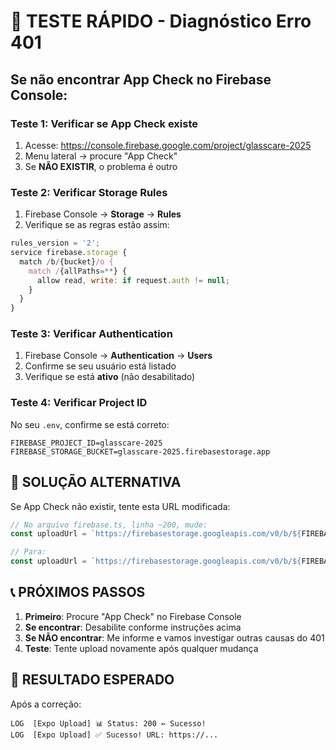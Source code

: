 # 🧪 TESTE RÁPIDO - Diagnóstico Erro 401

## Se não encontrar App Check no Firebase Console:

### **Teste 1: Verificar se App Check existe**
1. Acesse: https://console.firebase.google.com/project/glasscare-2025
2. Menu lateral → procure "App Check"
3. Se **NÃO EXISTIR**, o problema é outro

### **Teste 2: Verificar Storage Rules**
1. Firebase Console → **Storage** → **Rules**
2. Verifique se as regras estão assim:
```javascript
rules_version = '2';
service firebase.storage {
  match /b/{bucket}/o {
    match /{allPaths=**} {
      allow read, write: if request.auth != null;
    }
  }
}
```

### **Teste 3: Verificar Authentication**
1. Firebase Console → **Authentication** → **Users**
2. Confirme se seu usuário está listado
3. Verifique se está **ativo** (não desabilitado)

### **Teste 4: Verificar Project ID**
No seu `.env`, confirme se está correto:
```
FIREBASE_PROJECT_ID=glasscare-2025
FIREBASE_STORAGE_BUCKET=glasscare-2025.firebasestorage.app
```

## 🔧 **SOLUÇÃO ALTERNATIVA**

Se App Check não existir, tente esta URL modificada:

```typescript
// No arquivo firebase.ts, linha ~200, mude:
const uploadUrl = `https://firebasestorage.googleapis.com/v0/b/${FIREBASE_STORAGE_BUCKET}/o?name=${encodeURIComponent(folder + '/' + finalFileName)}`;

// Para:
const uploadUrl = `https://firebasestorage.googleapis.com/v0/b/${FIREBASE_STORAGE_BUCKET}/o/${encodeURIComponent(folder + '/' + finalFileName)}`;
```

## 📞 **PRÓXIMOS PASSOS**

1. **Primeiro**: Procure "App Check" no Firebase Console
2. **Se encontrar**: Desabilite conforme instruções acima
3. **Se NÃO encontrar**: Me informe e vamos investigar outras causas do 401
4. **Teste**: Tente upload novamente após qualquer mudança

## 🎯 **RESULTADO ESPERADO**

Após a correção:
```
LOG  [Expo Upload] 📊 Status: 200 ← Sucesso!
LOG  [Expo Upload] ✅ Sucesso! URL: https://...
```
